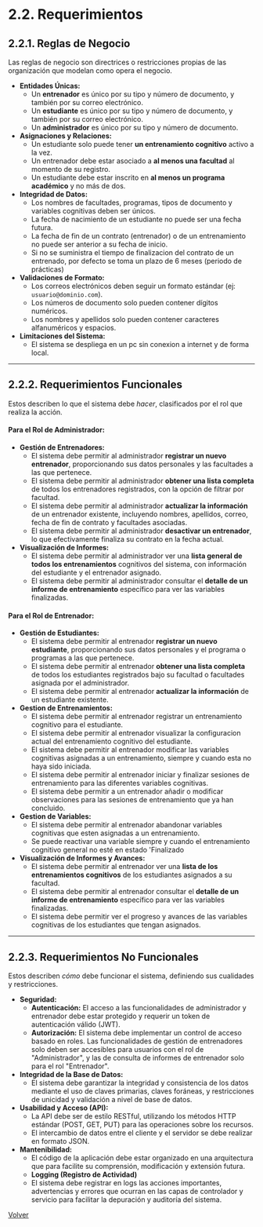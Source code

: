 # 2.2. Requerimientos

## **2.2.1. Reglas de Negocio**

Las reglas de negocio son directrices o restricciones propias de las organización que modelan como opera el negocio.

* **Entidades Únicas:**
    * Un **entrenador** es único por su tipo y número de documento, y también por su correo electrónico.
    * Un **estudiante** es único por su tipo y número de documento, y también por su correo electrónico.
    * Un **administrador** es único por su tipo y número de documento.
* **Asignaciones y Relaciones:**
    * Un estudiante solo puede tener **un entrenamiento cognitivo** activo a la vez.
    * Un entrenador debe estar asociado a **al menos una facultad** al momento de su registro.
    * Un estudiante debe estar inscrito en **al menos un programa académico** y no más de dos.
* **Integridad de Datos:**
    * Los nombres de facultades, programas, tipos de documento y variables cognitivas deben ser únicos.
    * La fecha de nacimiento de un estudiante no puede ser una fecha futura.
    * La fecha de fin de un contrato (entrenador) o de un entrenamiento no puede ser anterior a su fecha de inicio.
    * Si no se suministra el tiempo de finalizacion del contrato de un entrenado, por defecto se toma un plazo de 6 meses (periodo de prácticas)
* **Validaciones de Formato:**
    * Los correos electrónicos deben seguir un formato estándar (ej: `usuario@dominio.com`).
    * Los números de documento solo pueden contener dígitos numéricos.
    * Los nombres y apellidos solo pueden contener caracteres alfanuméricos y espacios.
* **Limitaciones del Sistema:**
    * El sistema se despliega en un pc sin conexion a internet y de forma local.

***

## **2.2.2. Requerimientos Funcionales**

Estos describen lo que el sistema debe *hacer*, clasificados por el rol que realiza la acción.

#### **Para el Rol de Administrador:**

* **Gestión de Entrenadores:**
    * El sistema debe permitir al administrador **registrar un nuevo entrenador**, proporcionando sus datos personales y las facultades a las que pertenece.
    * El sistema debe permitir al administrador **obtener una lista completa** de todos los entrenadores registrados, con la opción de filtrar por facultad.
    * El sistema debe permitir al administrador **actualizar la información** de un entrenador existente, incluyendo nombres, apellidos, correo, fecha de fin de contrato y facultades asociadas.
    * El sistema debe permitir al administrador **desactivar un entrenador**, lo que efectivamente finaliza su contrato en la fecha actual.
* **Visualización de Informes:**
    * El sistema debe permitir al administrador ver una **lista general de todos los entrenamientos** cognitivos del sistema, con información del estudiante y el entrenador asignado.
    * El sistema debe permitir al administrador consultar el **detalle de un informe de entrenamiento** específico para ver las variables finalizadas.

#### **Para el Rol de Entrenador:**

* **Gestión de Estudiantes:**
    * El sistema debe permitir al entrenador **registrar un nuevo estudiante**, proporcionando sus datos personales y el programa o programas a las que pertenece.
    * El sistema debe permitir al entrenador **obtener una lista completa** de todos los estudiantes registrados bajo su facultad o facultades asignada por el administrador.
    * El sistema debe permitir al entrenador **actualizar la información** de un estudiante existente.
* **Gestion de Entrenamientos:**
    * El sistema debe permitir al entrenador registrar un entrenamiento cognitivo para el estudiante.
    * El sistema debe permitir al entrenador visualizar la configuracion actual del entrenamiento cognitivo del estudiante.
    * El sistema debe permitir al entrenador modificar las variables cognitivas asignadas a un entrenamiento, siempre y cuando esta no haya sido iniciada.
    * El sistema debe permitir al entrenador iniciar y finalizar sesiones de entrenamiento para las diferentes variables cognitivas.
    * El sistema debe permitir a un entrenador añadir o modificar observaciones para las sesiones de entrenamiento que ya han concluido.
* **Gestion de Variables:**
    * El sistema debe permitir al entrenador abandonar variables cognitivas que esten asignadas a un entrenamiento.
    * Se puede reactivar una variable siempre y cuando el entrenamiento cognitivo general no esté en estado 'Finalizado
* **Visualización de Informes y Avances:**
    * El sistema debe permitir al entrenador ver una **lista de los entrenamientos cognitivos** de los estudiantes asignados a su facultad.
    * El sistema debe permitir al entrenador consultar el **detalle de un informe de entrenamiento** específico para ver las variables finalizadas.
    * El sistema debe permitir ver el progreso y avances de las variables cognitivas de los estudiantes que tengan asignados.
***

## **2.2.3. Requerimientos No Funcionales**

Estos describen *cómo* debe funcionar el sistema, definiendo sus cualidades y restricciones.

* **Seguridad:**
    * **Autenticación:** El acceso a las funcionalidades de administrador y entrenador debe estar protegido y requerir un token de autenticación válido (JWT).
    * **Autorización:** El sistema debe implementar un control de acceso basado en roles. Las funcionalidades de gestión de entrenadores solo deben ser accesibles para usuarios con el rol de "Administrador", y las de consulta de informes de entrenador solo para el rol "Entrenador".
* **Integridad de la Base de Datos:**
    * El sistema debe garantizar la integridad y consistencia de los datos mediante el uso de claves primarias, claves foráneas, y restricciones de unicidad y validación a nivel de base de datos.
* **Usabilidad y Acceso (API):**
    * La API debe ser de estilo RESTful, utilizando los métodos HTTP estándar (POST, GET, PUT) para las operaciones sobre los recursos.
    * El intercambio de datos entre el cliente y el servidor se debe realizar en formato JSON.
* **Mantenibilidad:**
    * El código de la aplicación debe estar organizado en una arquitectura que para facilite su comprensión, modificación y extensión futura.
    * **Logging (Registro de Actividad)**
    * El sistema debe registrar en logs las acciones importantes, advertencias y errores que ocurran en las capas de controlador y servicio para facilitar la depuración y auditoría del sistema.

[Volver](https://github.com/alejoDev117/Documentacion_Control_Inhibitorio/tree/main)

